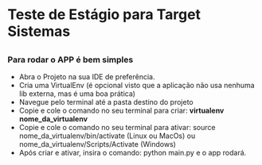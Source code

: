 # Teste de Estágio para Target Sistemas

##

### Para rodar o APP é bem simples

- Abra o Projeto na sua IDE de preferência.
- Cria uma VirtualEnv (é opcional visto que a aplicação não usa nenhuma lib externa, mas é uma boa prática)
- Navegue pelo terminal até a pasta destino do projeto
- Copie e cole o comando no seu terminal para criar: <b>virtualenv nome_da_virtualenv</b>
- Copie e cole o comando no seu terminal para ativar: source nome_da_virtualenv/bin/activate (Linux ou MacOs) ou nome_da_virtualenv/Scripts/Activate (Windows)
- Após criar e ativar, insira o comando: python main.py e o app rodará.
